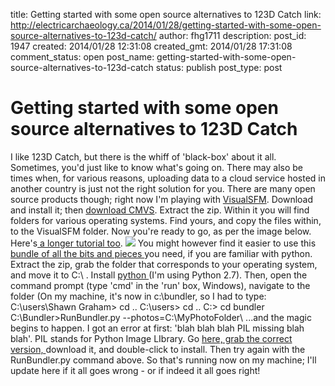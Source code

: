title: Getting started with some open source alternatives to 123D Catch
link: http://electricarchaeology.ca/2014/01/28/getting-started-with-some-open-source-alternatives-to-123d-catch/
author: fhg1711
description: 
post_id: 1947
created: 2014/01/28 12:31:08
created_gmt: 2014/01/28 17:31:08
comment_status: open
post_name: getting-started-with-some-open-source-alternatives-to-123d-catch
status: publish
post_type: post

# Getting started with some open source alternatives to 123D Catch

I like 123D Catch, but there is the whiff of 'black-box' about it all. Sometimes, you'd just like to know what's going on. There may also be times when, for various reasons, uploading data to a cloud service hosted in another country is just not the right solution for you. There are many open source products though; right now I'm playing with [VisualSFM](http://ccwu.me/vsfm/). Download and install it; then [download CMVS](http://francemapping.free.fr/Portfolio/Prog3D/CMVS.html). Extract the zip. Within it you will find folders for various operating systems. Find yours, and copy the files within, to the VisualSFM folder. Now you're ready to go, as per the image below. Here's[ a longer tutorial too](http://www.iafsm.org/resources/Opensourcetoolspart3.pdf). ![](http://ccwu.me/vsfm/toolbar_new.jpg) You might however find it easier to use this[ bundle of all the bits and pieces ](http://opensourcephotogrammetry.blogspot.ca/2010/12/new-package-available-for-windows.html)you need, if you are familiar with python. Extract the zip, grab the folder that corresponds to your operating system, and move it to C:\ . Install [python ](http://python.org/)(I'm using Python 2.7). Then, open the command prompt (type 'cmd' in the 'run' box, Windows), navigate to the folder (On my machine, it's now in c:\bundler, so I had to type: C:\users\Shawn Graham> cd .. C:\users> cd .. C:\> cd bundler C:\Bundler>RunBundler.py --photos=C:\MyPhotoFolder\ ...and the magic begins to happen. I got an error at first: 'blah blah blah PIL missing blah blah'. PIL stands for Python Image LIbrary. Go [here, grab the correct version, ](http://www.pythonware.com/products/pil/)download it, and double-click to install. Then try again with the RunBundler.py command above. So that's running now on my machine; I'll update here if it all goes wrong - or if indeed it all goes right!